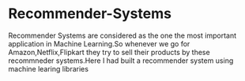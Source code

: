 # Recommender-Systems
Recommender Systems are considered as the one the most important application in Machine Learning.So whenever we go for Amazon,Netflix,Flipkart they try to sell their products by these recommneder systems.Here I had built a recommender system using machine learing libraries
